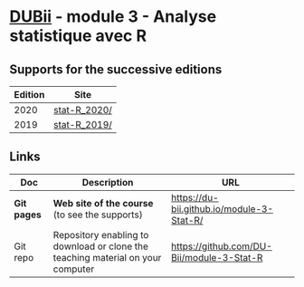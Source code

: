 # [DUBii](https://du-bii.github.io/accueil/) - module 3 - Analyse statistique avec R


## Supports for the successive editions

| Edition | Site |
|----------|--------------------------------------------------------|
| 2020 | [stat-R_2020/](stat-R_2020/) |
| 2019 | [stat-R_2019/](stat-R_2019/) |


## Links

| Doc | Description |URL |
|------------|-------------------------------|---------------------------------------|
| **Git pages** | **Web site of the course**  (to see the supports) | <https://du-bii.github.io/module-3-Stat-R/> | 
| Git repo | Repository enabling to download or clone the teaching material on your computer | <https://github.com/DU-Bii/module-3-Stat-R> |



